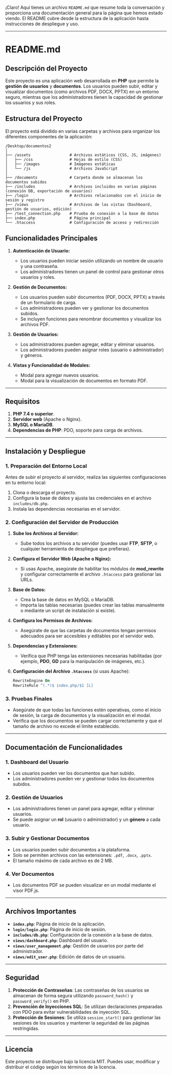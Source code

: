 ¡Claro! Aquí tienes un archivo `README.md` que resume toda la conversación y proporciona una documentación general para la página que hemos estado viendo. El README cubre desde la estructura de la aplicación hasta instrucciones de despliegue y uso.

---

# README.md

## Descripción del Proyecto

Este proyecto es una aplicación web desarrollada en **PHP** que permite la **gestión de usuarios** y **documentos**. Los usuarios pueden subir, editar y visualizar documentos (como archivos PDF, DOCX, PPTX) en un entorno seguro, mientras que los administradores tienen la capacidad de gestionar los usuarios y sus roles.

## Estructura del Proyecto

El proyecto está dividido en varias carpetas y archivos para organizar los diferentes componentes de la aplicación:

```
/Desktop/documentos2
│
├── /assets                 # Archivos estáticos (CSS, JS, imágenes)
│   ├── /css                # Hojas de estilo (CSS)
│   ├── /images             # Imágenes estáticas
│   └── /js                 # Archivos JavaScript
│
├── /documents              # Carpeta donde se almacenan los documentos subidos
├── /includes               # Archivos incluidos en varias páginas (conexión DB, exportación de usuarios)
├── /login                  # Archivos relacionados con el inicio de sesión y registro
├── /views                  # Archivos de las vistas (Dashboard, gestión de usuarios, edición)
├── /test_connection.php    # Prueba de conexión a la base de datos
├── index.php               # Página principal
└── .htaccess               # Configuración de acceso y redirección
```

## Funcionalidades Principales

1. **Autenticación de Usuario:**
   - Los usuarios pueden iniciar sesión utilizando un nombre de usuario y una contraseña.
   - Los administradores tienen un panel de control para gestionar otros usuarios y roles.

2. **Gestión de Documentos:**
   - Los usuarios pueden subir documentos (PDF, DOCX, PPTX) a través de un formulario de carga.
   - Los administradores pueden ver y gestionar los documentos subidos.
   - Se incluyen funciones para renombrar documentos y visualizar los archivos PDF.

3. **Gestión de Usuarios:**
   - Los administradores pueden agregar, editar y eliminar usuarios.
   - Los administradores pueden asignar roles (usuario o administrador) y géneros.

4. **Vistas y Funcionalidad de Modales:**
   - Modal para agregar nuevos usuarios.
   - Modal para la visualización de documentos en formato PDF.

---

## Requisitos

1. **PHP 7.4 o superior**.
2. **Servidor web** (Apache o Nginx).
3. **MySQL o MariaDB**.
4. **Dependencias de PHP**: PDO, soporte para carga de archivos.

---

## Instalación y Despliegue

### 1. **Preparación del Entorno Local**

Antes de subir el proyecto al servidor, realiza las siguientes configuraciones en tu entorno local:

1. Clona o descarga el proyecto.
2. Configura la base de datos y ajusta las credenciales en el archivo `includes/db.php`.
3. Instala las dependencias necesarias en el servidor.

### 2. **Configuración del Servidor de Producción**

1. **Sube los Archivos al Servidor:**
   - Sube todos los archivos a tu servidor (puedes usar **FTP**, **SFTP**, o cualquier herramienta de despliegue que prefieras).

2. **Configura el Servidor Web (Apache o Nginx):**
   - Si usas Apache, asegúrate de habilitar los módulos de **mod_rewrite** y configurar correctamente el archivo `.htaccess` para gestionar las URLs.
   
3. **Base de Datos:**
   - Crea la base de datos en MySQL o MariaDB.
   - Importa las tablas necesarias (puedes crear las tablas manualmente o mediante un script de instalación si existe).

4. **Configura los Permisos de Archivos:**
   - Asegúrate de que las carpetas de documentos tengan permisos adecuados para ser accesibles y editables por el servidor web.

5. **Dependencias y Extensiones:**
   - Verifica que PHP tenga las extensiones necesarias habilitadas (por ejemplo, **PDO**, **GD** para la manipulación de imágenes, etc.).

6. **Configuración del Archivo `.htaccess`** (si usas Apache):
   ```apache
   RewriteEngine On
   RewriteRule ^(.*)$ index.php/$1 [L]
   ```

### 3. **Pruebas Finales**

- Asegúrate de que todas las funciones estén operativas, como el inicio de sesión, la carga de documentos y la visualización en el modal.
- Verifica que los documentos se pueden cargar correctamente y que el tamaño de archivo no excede el límite establecido.
  
---

## Documentación de Funcionalidades

### 1. **Dashboard del Usuario**
   - Los usuarios pueden ver los documentos que han subido.
   - Los administradores pueden ver y gestionar todos los documentos subidos.

### 2. **Gestión de Usuarios**
   - Los administradores tienen un panel para agregar, editar y eliminar usuarios.
   - Se puede asignar un **rol** (usuario o administrador) y un **género** a cada usuario.
   
### 3. **Subir y Gestionar Documentos**
   - Los usuarios pueden subir documentos a la plataforma.
   - Solo se permiten archivos con las extensiones: `.pdf`, `.docx`, `.pptx`.
   - El tamaño máximo de cada archivo es de 2 MB.

### 4. **Ver Documentos**
   - Los documentos PDF se pueden visualizar en un modal mediante el visor PDF.js.

---

## Archivos Importantes

- **`index.php`**: Página de inicio de la aplicación.
- **`login/login.php`**: Página de inicio de sesión.
- **`includes/db.php`**: Configuración de la conexión a la base de datos.
- **`views/dashboard.php`**: Dashboard del usuario.
- **`views/user_management.php`**: Gestión de usuarios por parte del administrador.
- **`views/edit_user.php`**: Edición de datos de un usuario.

---

## Seguridad

1. **Protección de Contraseñas**: Las contraseñas de los usuarios se almacenan de forma segura utilizando `password_hash()` y `password_verify()` en PHP.
2. **Prevención de Inyecciones SQL**: Se utilizan declaraciones preparadas con PDO para evitar vulnerabilidades de inyección SQL.
3. **Protección de Sesiones**: Se utiliza `session_start()` para gestionar las sesiones de los usuarios y mantener la seguridad de las páginas restringidas.

---

## Licencia

Este proyecto se distribuye bajo la licencia MIT. Puedes usar, modificar y distribuir el código según los términos de la licencia.


